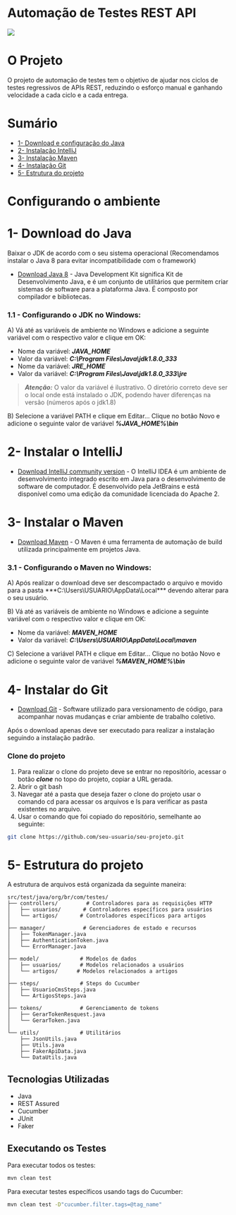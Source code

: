 # Automação de Testes REST API

![](.gitbucket/images/banner.png)

# O Projeto
O projeto de automação de testes tem o objetivo de ajudar nos ciclos de testes regressivos de APIs REST, reduzindo o esforço manual e ganhando velocidade a cada ciclo e a cada entrega.

# Sumário

- [1- Download e configuração do Java](#1--download-do-java)
- [2- Instalação IntelliJ](#2--instalar-o-intellij)
- [3- Instalação Maven](#3--instalar-o-maven)
- [4- Instalação Git](#4--instalar-do-git)
- [5- Estrutura do projeto](#5--estrutura-do-projeto)

<h1>Configurando o ambiente</h1>

# 1- Download do Java

Baixar o JDK de acordo com o seu sistema operacional (Recomendamos instalar o Java 8 para evitar incompatibilidade com o framework)

- [Download Java 8](https://www.oracle.com/br/java/technologies/javase/javase-jdk8-downloads.html) - Java Development Kit significa Kit de Desenvolvimento Java, e é um conjunto de utilitários que permitem criar sistemas de software para a plataforma Java. É composto por compilador e bibliotecas.

<h3>1.1 - Configurando o JDK no Windows:</h3>
A) Vá até as variáveis de ambiente no Windows e adicione a seguinte variável com o respectivo valor e clique em OK:

- Nome da variável:  ***JAVA_HOME***
- Valor da variável: ***C:\Program Files\Java\jdk1.8.0_333***
- Nome da variável:  ***JRE_HOME***
- Valor da variável: ***C:\Program Files\Java\jdk1.8.0_333\jre***

> ***Atenção:*** O valor da variável é ilustrativo. O diretório correto deve ser o local onde está instalado o JDK, podendo haver diferenças na versão (números após o jdk1.8)

B) Selecione a variável PATH e clique em Editar... Clique no botão Novo e adicione o seguinte valor de variável ***%JAVA_HOME%\bin***

# 2- Instalar o IntelliJ

- [Download IntelliJ community version](https://www.jetbrains.com/pt-br/idea/download) - O IntelliJ IDEA é um ambiente de desenvolvimento integrado escrito em Java para o desenvolvimento de software de computador. É desenvolvido pela JetBrains e está disponível como uma edição da comunidade licenciada do Apache 2.

# 3- Instalar o Maven

- [Download Maven](https://maven.apache.org/download.cgi) - O Maven é uma ferramenta de automação de build utilizada principalmente em projetos Java.

<h3>3.1 - Configurando o Maven no Windows:</h3>
A) Após realizar o download deve ser descompactado o arquivo e movido para a pasta ***C:\Users\USUARIO\AppData\Local*** devendo alterar para o seu usuário.

B) Vá até as variáveis de ambiente no Windows e adicione a seguinte variável com o respectivo valor e clique em OK:
- Nome da variável:  ***MAVEN_HOME***
- Valor da variável: ***C:\Users\USUARIO\AppData\Local\maven***

C) Selecione a variável PATH e clique em Editar... Clique no botão Novo e adicione o seguinte valor de variável ***%MAVEN_HOME%\bin***

# 4- Instalar do Git

- [Download Git](https://git-scm.com/downloads) - Software utilizado para versionamento de código, para acompanhar novas mudanças e criar ambiente de trabalho coletivo.

Após o download apenas deve ser executado para realizar a instalação seguindo a instalação padrão.

<h3>Clone do projeto</h3>

1. Para realizar o clone do projeto deve se entrar no repositório, acessar o botão ***clone*** no topo do projeto, copiar a URL gerada.
2. Abrir o git bash
3. Navegar até a pasta que deseja fazer o clone do projeto usar o comando cd para acessar os arquivos e ls para verificar as pasta existentes no arquivo.
4. Usar o comando que foi copiado do repositório, semelhante ao seguinte:
```bash
git clone https://github.com/seu-usuario/seu-projeto.git
```

# 5- Estrutura do projeto

A estrutura de arquivos está organizada da seguinte maneira:

```
src/test/java/org/br/com/testes/
├── controllers/         # Controladores para as requisições HTTP
│   ├── usuarios/       # Controladores específicos para usuários
│   └── artigos/       # Controladores específicos para artigos
│
├── manager/            # Gerenciadores de estado e recursos
│   ├── TokenManager.java
│   ├── AuthenticationToken.java
│   └── ErrorManager.java
│
├── model/             # Modelos de dados
│   ├── usuarios/      # Modelos relacionados a usuários
│   └── artigos/      # Modelos relacionados a artigos
│
├── steps/             # Steps do Cucumber
│   ├── UsuarioCmsSteps.java
│   └── ArtigosSteps.java
│
├── tokens/            # Gerenciamento de tokens
│   ├── GerarTokenResquest.java
│   └── GerarToken.java
│
└── utils/             # Utilitários
    ├── JsonUtils.java
    ├── Utils.java
    ├── FakerApiData.java
    └── DataUtils.java
```

## Tecnologias Utilizadas
- Java
- REST Assured
- Cucumber
- JUnit
- Faker

## Executando os Testes

Para executar todos os testes:
```bash
mvn clean test
```

Para executar testes específicos usando tags do Cucumber:
```bash
mvn clean test -D"cucumber.filter.tags=@tag_name"
``` 

